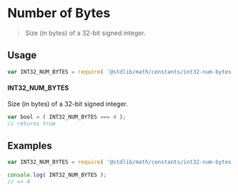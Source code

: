 # Number of Bytes

> Size (in bytes) of a 32-bit signed integer.

<section class="usage">

## Usage

``` javascript
var INT32_NUM_BYTES = require( '@stdlib/math/constants/int32-num-bytes' );
```

#### INT32_NUM_BYTES

Size (in bytes) of a 32-bit signed integer.

``` javascript
var bool = ( INT32_NUM_BYTES === 4 );
// returns true
```

</section>

<!-- /.usage -->


<section class="examples">

## Examples

<!-- TODO: better example -->

``` javascript
var INT32_NUM_BYTES = require( '@stdlib/math/constants/int32-num-bytes' );

console.log( INT32_NUM_BYTES );
// => 4
```

</section>

<!-- /.examples -->


<section class="links">

</section>

<!-- /.links -->
